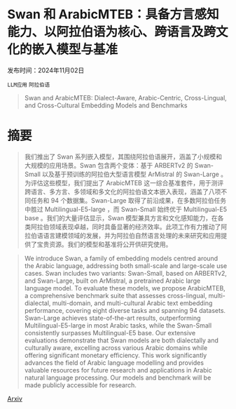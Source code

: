 # Swan 和 ArabicMTEB：具备方言感知能力、以阿拉伯语为核心、跨语言及跨文化的嵌入模型与基准

发布时间：2024年11月02日

`LLM应用` `阿拉伯语`

> Swan and ArabicMTEB: Dialect-Aware, Arabic-Centric, Cross-Lingual, and Cross-Cultural Embedding Models and Benchmarks

# 摘要

> 我们推出了 Swan 系列嵌入模型，其围绕阿拉伯语展开，涵盖了小规模和大规模的应用场景。Swan 包含两个变体：基于 ARBERTv2 的 Swan-Small 以及基于预训练的阿拉伯大型语言模型 ArMistral 的 Swan-Large 。为评估这些模型，我们提出了 ArabicMTEB 这一综合基准套件，用于测评跨语言、多方言、多领域和多文化的阿拉伯语文本嵌入表现，涵盖了八项不同任务和 94 个数据集。Swan-Large 取得了前沿成果，在多数阿拉伯任务中胜过 Multilingual-E5-large ，而 Swan-Small 始终优于 Multilingual-E5 base 。我们的大量评估显示，Swan 模型兼具方言和文化感知能力，在各类阿拉伯领域表现卓越，同时具备显著的经济效率。此项工作有力推动了阿拉伯语语言建模领域的发展，并为阿拉伯自然语言处理的未来研究和应用提供了宝贵资源。我们的模型和基准将公开供研究使用。

> We introduce Swan, a family of embedding models centred around the Arabic language, addressing both small-scale and large-scale use cases. Swan includes two variants: Swan-Small, based on ARBERTv2, and Swan-Large, built on ArMistral, a pretrained Arabic large language model. To evaluate these models, we propose ArabicMTEB, a comprehensive benchmark suite that assesses cross-lingual, multi-dialectal, multi-domain, and multi-cultural Arabic text embedding performance, covering eight diverse tasks and spanning 94 datasets. Swan-Large achieves state-of-the-art results, outperforming Multilingual-E5-large in most Arabic tasks, while the Swan-Small consistently surpasses Multilingual-E5 base. Our extensive evaluations demonstrate that Swan models are both dialectally and culturally aware, excelling across various Arabic domains while offering significant monetary efficiency. This work significantly advances the field of Arabic language modelling and provides valuable resources for future research and applications in Arabic natural language processing. Our models and benchmark will be made publicly accessible for research.

[Arxiv](https://arxiv.org/abs/2411.01192)